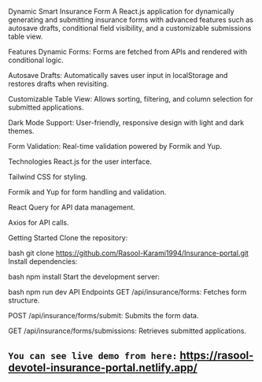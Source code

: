 Dynamic Smart Insurance Form
A React.js application for dynamically generating and submitting insurance forms with advanced features such as autosave drafts, conditional field visibility, and a customizable submissions table view.

Features
Dynamic Forms: Forms are fetched from APIs and rendered with conditional logic.

Autosave Drafts: Automatically saves user input in localStorage and restores drafts when revisiting.

Customizable Table View: Allows sorting, filtering, and column selection for submitted applications.

Dark Mode Support: User-friendly, responsive design with light and dark themes.

Form Validation: Real-time validation powered by Formik and Yup.

Technologies
React.js for the user interface.

Tailwind CSS for styling.

Formik and Yup for form handling and validation.

React Query for API data management.

Axios for API calls.

Getting Started
Clone the repository:

bash
git clone https://github.com/Rasool-Karami1994/Insurance-portal.git
Install dependencies:

bash
npm install
Start the development server:

bash
npm run dev
API Endpoints
GET /api/insurance/forms: Fetches form structure.

POST /api/insurance/forms/submit: Submits the form data.

GET /api/insurance/forms/submissions: Retrieves submitted applications.

## `You can see live demo from here:` https://rasool-devotel-insurance-portal.netlify.app/



